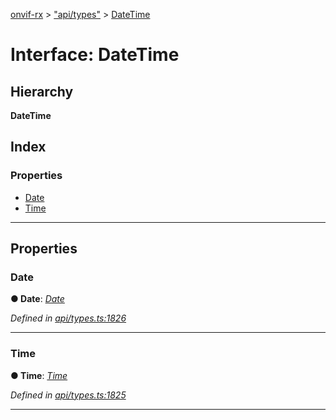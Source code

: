 [onvif-rx](../README.md) > ["api/types"](../modules/_api_types_.md) > [DateTime](../interfaces/_api_types_.datetime.md)

# Interface: DateTime

## Hierarchy

**DateTime**

## Index

### Properties

* [Date](_api_types_.datetime.md#date)
* [Time](_api_types_.datetime.md#time)

---

## Properties

<a id="date"></a>

###  Date

**● Date**: *[Date](_api_types_.date.md)*

*Defined in [api/types.ts:1826](https://github.com/patrickmichalina/onvif-rx/blob/d62cee9/src/api/types.ts#L1826)*

___
<a id="time"></a>

###  Time

**● Time**: *[Time](_api_types_.time.md)*

*Defined in [api/types.ts:1825](https://github.com/patrickmichalina/onvif-rx/blob/d62cee9/src/api/types.ts#L1825)*

___

